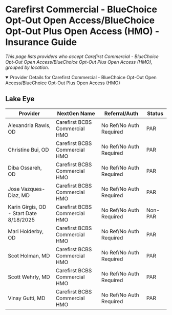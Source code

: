 # Carefirst Commercial - BlueChoice Opt-Out Open Access/BlueChoice Opt-Out Plus Open Access (HMO) - Insurance Guide

*This page lists providers who accept Carefirst Commercial - BlueChoice Opt-Out Open Access/BlueChoice Opt-Out Plus Open Access (HMO), grouped by location.*

<details open><summary>Provider Details for Carefirst Commercial - BlueChoice Opt-Out Open Access/BlueChoice Opt-Out Plus Open Access (HMO)</summary>

## Lake Eye 

| Provider | NextGen Name | Referral/Auth | Status |
|----------|-------------|--------------|--------|
| Alexandria Rawls, OD | Carefirst BCBS Commercial HMO | No Ref/No Auth Required | PAR |
| Christine Bui, OD | Carefirst BCBS Commercial HMO | No Ref/No Auth Required | PAR |
| Diba Ossareh, OD | Carefirst BCBS Commercial HMO | No Ref/No Auth Required | PAR |
| Jose Vazques-Diaz, MD | Carefirst BCBS Commercial HMO | No Ref/No Auth Required | PAR |
| Karin Girgis, OD - Start Date 8/18/2025 | Carefirst BCBS Commercial HMO | No Ref/No Auth Required | Non-PAR |
| Mari Holderby, OD | Carefirst BCBS Commercial HMO | No Ref/No Auth Required | PAR |
| Scot Holman, MD | Carefirst BCBS Commercial HMO | No Ref/No Auth Required | PAR |
| Scott Wehrly, MD | Carefirst BCBS Commercial HMO | No Ref/No Auth Required | PAR |
| Vinay Gutti, MD | Carefirst BCBS Commercial HMO | No Ref/No Auth Required | PAR |

</details>

